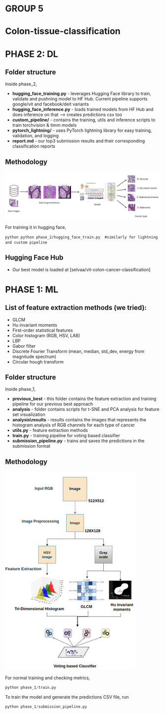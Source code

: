 # GROUP 5
# Colon-tissue-classification

# PHASE 2: DL

## Folder structure

Inside phase_2,

- **hugging_face_training.py** - leverages Hugging Face library to train, validate and pushning model to HF Hub. Current pipeline supports google/vit  and facebook/deit variants
- **hugging_face_inference.py** - loads trained models from HF Hub and does inference on that --> creates predictions csv too
- **custom_pipeline/** - contains the training, utils and inference scripts to train  torchvision & timm models
- **pytorch_lightning/** - uses PyTorch lightning library for easy training, validation, and logging
- **report.md** - our top3 submission results and their corresponding classification reports

## Methodology

![image info](phase_1/analysis/results/phase2.jpeg)

For training it in hugging face,

`python
python phase_2/hugging_face_train.py 
#similarly for lightning and custom pipeline
`

## Hugging Face Hub

- Our best model is loaded at [selvaa/vit-colon-cancer-classification]

# PHASE 1: ML 

## List of feature extraction methods (we tried):

- GLCM
- Hu invariant moments
- First-order statistical features
- Color histogram (RGB, HSV, LAB)
- LBP
- Gabor filter
- Discrete Fourier Transform (mean, median, std_dev, energy from magnitude spectrum)
- Circular hough transform

## Folder structure

Inside phase_1,

- **previous_best** - this folder contains the feature extraction and training pipeline for our previous best approach 
- **analysis** - folder contains scripts for t-SNE and PCA analysis for feature set visualization 
- **analysis\results** - results contains the images that represents the histogram analysis of RGB channels for each type of cancer 
- **utils.py** - feature extraction methods
- **train.py** - training pipeline for voting based classifier
- **submission_pipeline.py** - trains and saves the predictions in the submission format

## Methodology 

![image info](./phase_1/analysis/results/image.png)

For normal training and checking metrics, 
```python
python phase_1/train.py
```

To train the model and generate the predictions CSV file, run
```python
python phase_1/submission_pipeline.py
```



